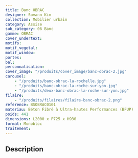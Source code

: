 ```yaml
---
title: Banc OBRAC
designer: Sovann Kim
collection: Mobilier urbain
category: Assise
sub_category: 06 Banc
gamme: OBRAC
cover_undertext:
motifs:
motif_vegetal:
motif_window:
portes:
bal:
personnalisation:
cover_image: "/produits/cover_image/banc-obrac-2.jpg"
carousel:
    - "/produits/banc-obrac-la-rochelle.jpg"
    - "/produits/banc-obrac-la-roche-sur-yon.jpg"
    - "/produits/deux-banc-obrac-la-roche-sur-yon.jpg"
filaire:
    - "/produits/filaires/filaire-banc-obrac-2.png"
reference: BSOBRAC0101
materiau: Béton Fibré à Ultra-hautes Performances (BFUP)
poids: 441
dimensions: L2000 x P725 x H930
format: Monobloc
traitement:
---
```


## Description
